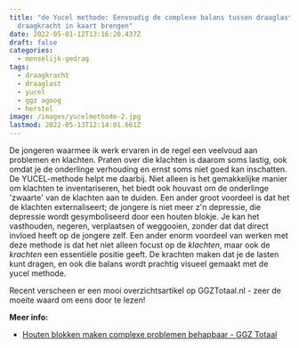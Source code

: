 ```yaml
---
title: "de Yucel methode: Eenvoudig de complexe balans tussen draaglast en
  draagkracht in kaart brengen"
date: 2022-05-01-12T13:16:20.437Z
draft: false
categories:
  - menselijk-gedrag
tags:
  - draagkracht
  - draaglast
  - yucel
  - ggz agoog
  - herstel
image: /images/yucelmethode-2.jpg
lastmod: 2022-05-13T12:14:01.661Z
---
```

De jongeren waarmee ik werk ervaren in de regel een veelvoud aan problemen en klachten. Praten over die klachten is daarom soms lastig, ook omdat je de onderlinge verhouding en ernst soms niet goed kan inschatten. De YUCEL-methode helpt me daarbij. Niet alleen is het gemakkelijke manier om klachten te inventariseren, het biedt ook houvast om de onderlinge 'zwaarte' van de klachten aan te duiden. Een ander groot voordeel is dat het de klachten externaliseert; de jongere ís niet meer z'n depressie, die depressie wordt gesymboliseerd door een houten blokje. Je kan het vasthouden, negeren, verplaatsen of weggooien, zonder dat dat direct invloed heeft op de jongere zelf.
Een ander enorm voordeel van werken met deze methode is dat het niet alleen focust op de *klachten*, maar ook de *krachten* een essentiële positie geeft. De krachten maken dat je de lasten kunt dragen, en ook die balans wordt prachtig visueel gemaakt met de yucel methode. 

Recent verscheen er een mooi overzichtsartikel op GGZTotaal.nl - zeer de moeite waard om eens door te lezen!

**Meer info:** 

- [Houten blokken maken complexe problemen behapbaar - GGZ Totaal](https://www.ggztotaal.nl/nw-29166-7-4014767/nieuws/houten_blokken_maken_complexe_problemen_behapbaar.html)
